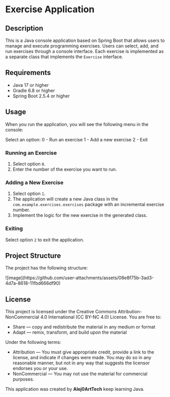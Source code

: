 # Exercise Application

## Description

This is a Java console application based on Spring Boot that allows users to manage and execute programming exercises. Users can select, add, and run exercises through a console interface. Each exercise is implemented as a separate class that implements the `Exercise` interface.

## Requirements

- Java 17 or higher
- Gradle 6.8 or higher
- Spring Boot 2.5.4 or higher

## Usage

When you run the application, you will see the following menu in the console:

Select an option:
0 - Run an exercise
1 - Add a new exercise
2 - Exit

### Running an Exercise

1. Select option `0`.
2. Enter the number of the exercise you want to run.

### Adding a New Exercise

1. Select option `1`.
2. The application will create a new Java class in the `com.example.exercises.exercises` package with an incremental exercise number.
3. Implement the logic for the new exercise in the generated class.

### Exiting

Select option `2` to exit the application.

## Project Structure

The project has the following structure:
<p align="left">
![image](https://github.com/user-attachments/assets/08e8f75b-3ad3-4d7a-8618-11fbd666df90)
</p>


## License

This project is licensed under the Creative Commons Attribution-NonCommercial 4.0 International (CC BY-NC 4.0) License. You are free to:

- Share — copy and redistribute the material in any medium or format
- Adapt — remix, transform, and build upon the material

Under the following terms:

- Attribution — You must give appropriate credit, provide a link to the license, and indicate if changes were made. You may do so in any reasonable manner, but not in any way that suggests the licensor endorses you or your use.
- NonCommercial — You may not use the material for commercial purposes.

This application was created by **Alej0ArtTech**
keep learning Java.

